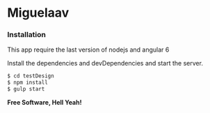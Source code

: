 # Miguelaav

### Installation

This app require the last version of nodejs and angular 6

Install the dependencies and devDependencies and start the server.

```sh
$ cd testDesign
$ npm install 
$ gulp start
```

**Free Software, Hell Yeah!**
